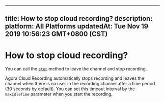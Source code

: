 
---
title: How to stop cloud recording?
description: 
platform: All Platforms
updatedAt: Tue Nov 19 2019 10:56:23 GMT+0800 (CST)
---
# How to stop cloud recording?
You can call the [`stop`](https://docs.agora.io/en/cloud-recording/cloud_recording_api_rest?platform=All%20Platforms#stop) method to leave the channel and stop recording.

Agora Cloud Recording automatically stops recording and leaves the channel when there is no user in the recording channel after a time period (30 seconds by default). You can set this timeout interval by the `maxIdleTime` parameter when you start the recording.
